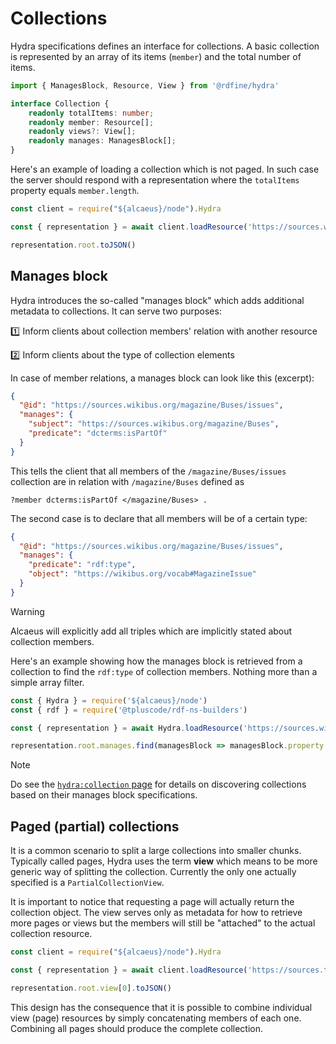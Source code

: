 # Collections

Hydra specifications defines an interface for collections. A basic collection is represented by an array of its items (`member`) and the total number of items.

```typescript
import { ManagesBlock, Resource, View } from '@rdfine/hydra'

interface Collection {
    readonly totalItems: number;
    readonly member: Resource[];
    readonly views?: View[];
    readonly manages: ManagesBlock[];
}
```

Here's an example of loading a collection which is not paged. In such case the server should respond with a representation where the `totalItems` property equals `member.length`.

<run-kit>

```typescript
const client = require("${alcaeus}/node").Hydra

const { representation } = await client.loadResource('https://sources.wikibus.org/magazine/Buses/issues')

representation.root.toJSON()
```

</run-kit>

## Manages block

Hydra introduces the so-called "manages block" which adds additional metadata to collections. It can serve two purposes:

:one: Inform clients about collection members' relation with another resource

:two: Inform clients about the type of collection elements

In case of member relations, a manages block can look like this (excerpt):

```json
{
  "@id": "https://sources.wikibus.org/magazine/Buses/issues",
  "manages": {
    "subject": "https://sources.wikibus.org/magazine/Buses",
    "predicate": "dcterms:isPartOf"
  }
}
```

This tells the client that all members of the `/magazine/Buses/issues` collection are in relation with `/magazine/Buses` defined as

```
?member dcterms:isPartOf </magazine/Buses> .
```

The second case is to declare that all members will be of a certain type:

```json
{
  "@id": "https://sources.wikibus.org/magazine/Buses/issues",
  "manages": {
    "predicate": "rdf:type",
    "object": "https://wikibus.org/vocab#MagazineIssue"
  }
}
```

> [!WARNING]
> Alcaeus will explicitly add all triples which are implicitly stated about collection members.

Here's an example showing how the manages block is retrieved from a collection to find the `rdf:type` of collection members. Nothing more than a simple array filter.

<run-kit>

```typescript
const { Hydra } = require('${alcaeus}/node')
const { rdf } = require('@tpluscode/rdf-ns-builders')

const { representation } = await Hydra.loadResource('https://sources.wikibus.org/magazines')

representation.root.manages.find(managesBlock => managesBlock.property.equals(rdf.type)).toJSON()
```

</run-kit>

> [!NOTE]
> Do see the [`hydra:collection` page](representations/affordances/collection-property.md) for details on discovering collections based on their manages block specifications.

## Paged (partial) collections

It is a common scenario to split a large collections into smaller chunks. Typically called pages, Hydra uses the term **view** which means to be more generic way of splitting the collection. Currently the only one actually specified is a `PartialCollectionView`.

It is important to notice that requesting a page will actually return the collection object. The view serves only as metadata for how to retrieve more pages or views but the members will still be "attached" to the actual collection resource.

<run-kit>

```typescript
const client = require("${alcaeus}/node").Hydra

const { representation } = await client.loadResource('https://sources.test.wikibus.org/magazines?page=2')

representation.root.view[0].toJSON()
```

</run-kit>

This design has the consequence that it is possible to combine individual view (page) resources by simply
concatenating members of each one. Combining all pages should produce the complete collection.
